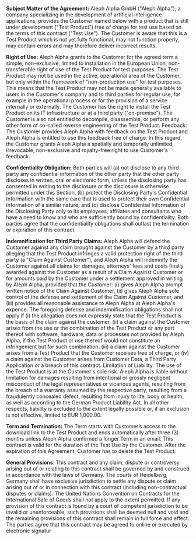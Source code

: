 
**Subject Matter of the Agreement:** Aleph Alpha GmbH ("Aleph Alpha"), a company specializing in the development of artificial intelligence
applications, provides the Customer named below with a product that is still under development ("Test Product") free of charge for test use based
on the terms of this contract ("Test Use"). The Customer is aware that this is a Test Product which is not yet fully functional, may not function
properly, may contain errors and may therefore deliver incorrect results.

**Right of Use:** Aleph Alpha grants to the Customer for the agreed term a simple, non-exclusive, limited to installation in the European Union, non-
transferable right of use of the Test Product for test purposes. The Test Product may not be used in the active, operational area of the Customer,
but only within the framework of "non-production use" for test purposes. This means that the Test Product may not be made generally available
to users in the Customer's company and to third parties for regular use, for example in the operational process or for the provision of a service
internally or externally. The Customer has the right to install the Test Product on its IT infrastructure or at a third party ("on-premise"). The
Customer is also not entitled to decompile, disassemble, or perform any other form of so-called reverse engineering of the Test Product.
Feedback: The Customer provides Aleph Alpha with feedback on the Test Product and Aleph Alpha is entitled to use this feedback free of charge.
In this regard, the Customer grants Aleph Alpha a spatially and temporally unlimited, irrevocable, non-exclusive and royalty-free right to use
Customer's feedback.

**Confidentiality Obligation:** Both parties will (a) not disclose to any third party any confidential information of the other party that the other party
discloses in written, oral or electronic form, unless the disclosing party has consented in writing to the disclosure or the disclosure is otherwise
permitted under this Section, (b) protect the Disclosing Party's Confidential Information with the same care that is used to protect their own
Confidential Information of a similar nature; and (c) disclose Confidential Information of the Disclosing Party only to its employees, affiliates and
consultants who have a need to know and who are sufficiently bound by confidentiality. Both parties agree that the confidentiality obligations shall
outlast the termination or expiration of this contract.

**Indemnification for Third Party Claims:** Aleph Alpha will defend the Customer against any claim brought against the Customer by a third party
alleging that the Test Product infringes a valid protection right of the third party (a "Claim Against Customer"), and Aleph Alpha will indemnify the
Customer against all claims for damages, attorneys' fees and costs finally awarded against the Customer as a result of a Claim Against Customer or
for amounts paid by the Customer under a settlement approved in writing by Aleph Alpha, provided that the Customer: (i) gives Aleph Alpha
prompt written notice of the Claim Against Customer, (ii) gives Aleph Alpha sole control of the defense and settlement of the Claim Against
Customer, and (iii) provides all reasonable assistance to Aleph Alpha at Aleph Alpha's expense. The foregoing defense and indemnification
obligations shall not apply if (i) the allegation does not expressly state that the Test Product is the basis of the claim against the customer, (ii) a
claim against the Customer arises from the use or the combination of the Test Product or any part thereof with software, hardware, data or
processes not provided by Aleph Alpha, if the Test Product or use thereof would not constitute an infringement but for such combination, (iii) a
claim against the Customer arises from a Test Product that the Customer receives free of charge, or (iv) a claim against the Customer arises from
Customer Data, a Third Party Application or a breach of this contract.
Limitation of Liability: The use of the Test Product is at the Customer's sole risk. Aleph Alpha is liable without limitation for damages resulting from
intentional or grossly negligent misconduct of the legal representatives or vicarious agents, resulting from the breach of a warranty assumed by
the respective party, resulting from a fraudulently concealed defect, resulting from injury to life, body or health, as well as according to the German
Product Liability Act. In all other respects, liability is excluded to the extent legally possible or, if an exclusion is not effective, limited to EUR
1,000.00.

**Term and Termination:** The Term starts with Customer’s access to the download link to the Test Product and ends automatically after three (3)
months unless Aleph Alpha confirmed a longer Term in an email. This contract is valid for the duration of the Test Use by the Customer. After the
expiration of this Agreement, Customer has to delete the Test Product.

**General Provisions**: This contract and any claim, dispute or controversy arising out of or relating to this contract shall be governed by and construed
in accordance with the laws of Germany. The courts of Heidelberg, Germany shall have exclusive jurisdiction to settle any dispute or claim arising
out of or in connection with this contract (including non-contractual disputes or claims). The United Nations Convention on Contracts for the
International Sale of Goods shall not apply to the extent permitted. If any provision of this contract is found by a court of competent jurisdiction
to be invalid or unenforceable, such provisions shall be deemed null and void and the remaining provisions of this contract shall remain in full force
and effect. The parties agree that this contract may be agreed to online or executed by electronic signatur
